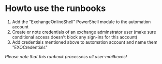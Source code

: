 # Howto use the runbooks

1. Add the "ExchangeOnlineShell" PowerShell module to the automation account
2. Create or note credentials of an exchange adminstrator user (make sure conditional access doesn't block any sign-ins for this account)
3. Add credentials mentioned above to automation account and name them "EXOCredentials"

*Please note that this runbook processess all user-mailboxes!*
